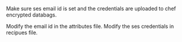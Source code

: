 Make sure ses email id is set and the credentials are uploaded to chef encrypted databags.

Modify the email id in the attributes file.
Modify the ses credentials in recipues file.
